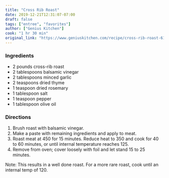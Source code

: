 ```yaml
---
title: "Cross Rib Roast"
date: 2019-12-21T12:31:07-07:00
draft: false
tags: ["entree", "favorites"]
author: ["Genius Kitchen"]
cook: "1 hr 30 min"
original_link: "https://www.geniuskitchen.com/recipe/cross-rib-roast-61718"
---
```


### Ingredients
- 2 pounds cross-rib roast
- 2 tablespoons balsamic vinegar
- 2 tablespoons minced garlic
- 2 teaspoons dried thyme
- 1 teaspoon dried rosemary
- 1 tablespoon salt
- 1 teaspoon pepper
- 1 tablespoon olive oil

### Directions
1. Brush roast with balsamic vinegar. 
2. Make a paste with remaining ingredients and apply to meat.
3. Roast meat at 450 for 15 minutes. Reduce heat to 350 and cook for 40 to 60 minutes, or until internal temperature reaches 125. 
1. Remove from oven; cover loosely with foil and let stand 15 to 25 minutes. 

Note: This results in a well done roast. For a more rare roast, cook until an internal temp of 120. 